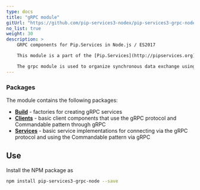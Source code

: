 ```yaml
---
type: docs
title: "gRPC module"
gitUrl: "https://github.com/pip-services3-nodex/pip-services3-grpc-nodex"
no_list: true
weight: 30
description: > 
    GRPC components for Pip.Services in Node.js / ES2017

    This module is a part of the [Pip.Services](http://pipservices.org) polyglot microservices toolkit.

    The grpc module is used to organize synchronous data exchange using calls through the gRPC protocol. It has implementations of both, the server and client parts.
---
```



### Packages

The module contains the following packages:

- [**Build**](build) - factories for creating gRPC services
- [**Clients**](clients) - basic client components that use the gRPC protocol and Commandable pattern through gRPC
- [**Services**](services) - basic service implementations for connecting via the gRPC protocol and using the Commandable pattern via gRPC


## Use

Install the NPM package as
```bash
npm install pip-services3-grpc-node --save
```
